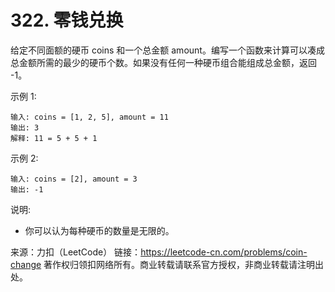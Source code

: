 # 322. 零钱兑换

给定不同面额的硬币 coins 和一个总金额 amount。编写一个函数来计算可以凑成总金额所需的最少的硬币个数。如果没有任何一种硬币组合能组成总金额，返回 -1。

示例 1:

```text
输入: coins = [1, 2, 5], amount = 11
输出: 3
解释: 11 = 5 + 5 + 1
```

示例 2:

```text
输入: coins = [2], amount = 3
输出: -1
```

说明:

- 你可以认为每种硬币的数量是无限的。

来源：力扣（LeetCode）
链接：<https://leetcode-cn.com/problems/coin-change>
著作权归领扣网络所有。商业转载请联系官方授权，非商业转载请注明出处。
